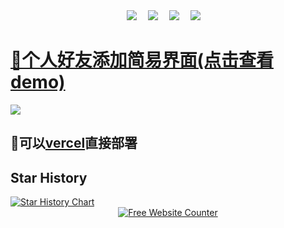 <div align="center">  
  <div>
    <a href="https://tgmeng.com"><img src="https://img.shields.io/badge/Twitter-个人主页-blue" /></a>&emsp;
    <a href="https://mp.tgmeng.com"><img src="https://img.shields.io/badge/WeChat-微信-07c160" /></a>&emsp;    
    <a href="https://blog.tgmeng.com/"><img src="https://img.shields.io/badge/Website-博客-8c36db" /></a>&emsp;
    <a href="https://space.bilibili.com/395446863/"><img src="https://img.shields.io/badge/Bilibili-B站-ff69b4" /></a>&emsp;
  </div>
</div>

# <a href="https://mp.tgmeng.com" target="_blank">👀个人好友添加简易界面(点击查看demo)</a>

<img src="https://cdn.jsdelivr.net/gh/CandyDream6/jsdelivr/github/image/wechat/project-demo.png" />

## 🔨可以<a href="https://vercel.com" target="blank">vercel</a>直接部署

## Star History
<a href="https://star-history.com/#CandyDream6/wechat-offcial&Date">
 <picture>
   <source media="(prefers-color-scheme: dark)" srcset="https://api.star-history.com/svg?repos=CandyDream6/wechat-offcial&type=Date&theme=dark" />
   <source media="(prefers-color-scheme: light)" srcset="https://api.star-history.com/svg?repos=CandyDream6/wechat-offcial&type=Date" />
   <img alt="Star History Chart" src="https://api.star-history.com/svg?repos=CandyDream6/wechat-offcial&type=Date" />
 </picture>
</a>

<div align='center'><a href='https://www.websitecounterfree.com'><img src='https://www.websitecounterfree.com/c.php?d=9&id=64007&s=1' border='0' alt='Free Website Counter'></a><br/><small><a href='https://www.websitecounterfree.com' title="Free Website Counter"></a></small></div>


